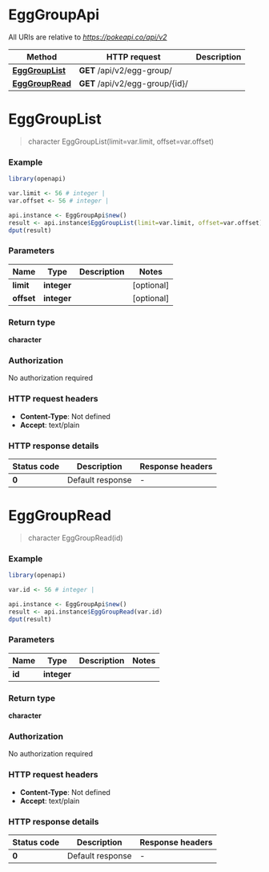 # EggGroupApi

All URIs are relative to *https://pokeapi.co/api/v2*

Method | HTTP request | Description
------------- | ------------- | -------------
[**EggGroupList**](EggGroupApi.md#EggGroupList) | **GET** /api/v2/egg-group/ | 
[**EggGroupRead**](EggGroupApi.md#EggGroupRead) | **GET** /api/v2/egg-group/{id}/ | 


# **EggGroupList**
> character EggGroupList(limit=var.limit, offset=var.offset)



### Example
```R
library(openapi)

var.limit <- 56 # integer | 
var.offset <- 56 # integer | 

api.instance <- EggGroupApi$new()
result <- api.instance$EggGroupList(limit=var.limit, offset=var.offset)
dput(result)
```

### Parameters

Name | Type | Description  | Notes
------------- | ------------- | ------------- | -------------
 **limit** | **integer**|  | [optional] 
 **offset** | **integer**|  | [optional] 

### Return type

**character**

### Authorization

No authorization required

### HTTP request headers

 - **Content-Type**: Not defined
 - **Accept**: text/plain

### HTTP response details
| Status code | Description | Response headers |
|-------------|-------------|------------------|
| **0** | Default response |  -  |

# **EggGroupRead**
> character EggGroupRead(id)



### Example
```R
library(openapi)

var.id <- 56 # integer | 

api.instance <- EggGroupApi$new()
result <- api.instance$EggGroupRead(var.id)
dput(result)
```

### Parameters

Name | Type | Description  | Notes
------------- | ------------- | ------------- | -------------
 **id** | **integer**|  | 

### Return type

**character**

### Authorization

No authorization required

### HTTP request headers

 - **Content-Type**: Not defined
 - **Accept**: text/plain

### HTTP response details
| Status code | Description | Response headers |
|-------------|-------------|------------------|
| **0** | Default response |  -  |

